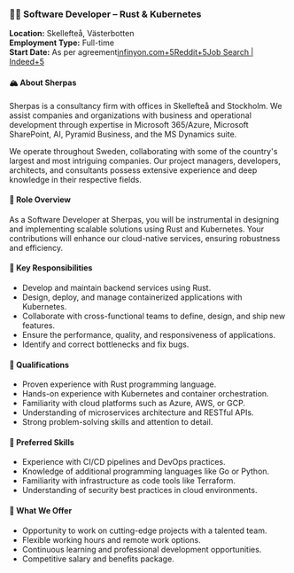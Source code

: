 ### 🧑‍💻 Software Developer – Rust & Kubernetes

**Location:** Skellefteå, Västerbotten  
**Employment Type:** Full-time  
**Start Date:** As per agreement​[infinyon.com+5Reddit+5Job Search | Indeed+5](https://www.reddit.com/r/rust/comments/16x0qj3/people_who_have_rust_jobs_what_do_you_actually_do/?utm_source=chatgpt.com)
#### 🏔 About Sherpas
Sherpas is a consultancy firm with offices in Skellefteå and Stockholm. We assist companies and organizations with business and operational development through expertise in Microsoft 365/Azure, Microsoft SharePoint, AI, Pyramid Business, and the MS Dynamics suite. ​

We operate throughout Sweden, collaborating with some of the country's largest and most intriguing companies. Our project managers, developers, architects, and consultants possess extensive experience and deep knowledge in their respective fields. 
#### 🔧 Role Overview
As a Software Developer at Sherpas, you will be instrumental in designing and implementing scalable solutions using Rust and Kubernetes. Your contributions will enhance our cloud-native services, ensuring robustness and efficiency.​
#### 🎯 Key Responsibilities
- Develop and maintain backend services using Rust. 
- Design, deploy, and manage containerized applications with Kubernetes.
- Collaborate with cross-functional teams to define, design, and ship new features.
- Ensure the performance, quality, and responsiveness of applications.
- Identify and correct bottlenecks and fix bugs.​
#### 🧩 Qualifications
- Proven experience with Rust programming language.
- Hands-on experience with Kubernetes and container orchestration.
- Familiarity with cloud platforms such as Azure, AWS, or GCP.
- Understanding of microservices architecture and RESTful APIs.
- Strong problem-solving skills and attention to detail.​
#### 🌟 Preferred Skills
- Experience with CI/CD pipelines and DevOps practices.
- Knowledge of additional programming languages like Go or Python.
- Familiarity with infrastructure as code tools like Terraform.
- Understanding of security best practices in cloud environments.​
#### 🎁 What We Offer
- Opportunity to work on cutting-edge projects with a talented team.
- Flexible working hours and remote work options.
- Continuous learning and professional development opportunities.
- Competitive salary and benefits package.​